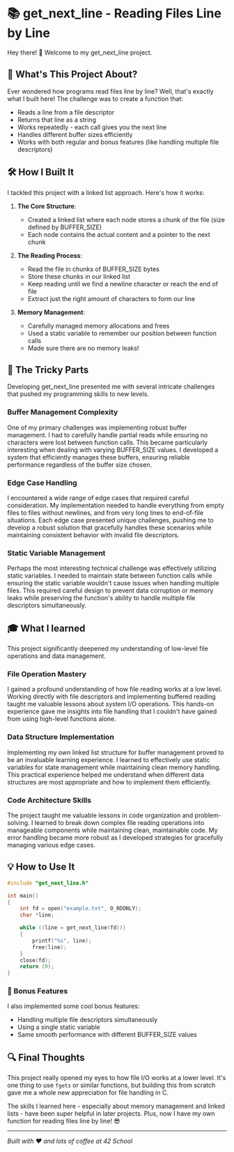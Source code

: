 # 📚 get_next_line - Reading Files Line by Line

Hey there! 👋 Welcome to my get_next_line project.
## 🎯 What's This Project About?

Ever wondered how programs read files line by line? Well, that's exactly what I built here! The challenge was to create a function that:
- Reads a line from a file descriptor
- Returns that line as a string
- Works repeatedly - each call gives you the next line
- Handles different buffer sizes efficiently
- Works with both regular and bonus features (like handling multiple file descriptors)

## 🛠️ How I Built It

I tackled this project with a linked list approach. Here's how it works:

1. **The Core Structure**: 
   - Created a linked list where each node stores a chunk of the file (size defined by BUFFER_SIZE)
   - Each node contains the actual content and a pointer to the next chunk

2. **The Reading Process**:
   - Read the file in chunks of BUFFER_SIZE bytes
   - Store these chunks in our linked list
   - Keep reading until we find a newline character or reach the end of file
   - Extract just the right amount of characters to form our line

3. **Memory Management**:
   - Carefully managed memory allocations and frees
   - Used a static variable to remember our position between function calls
   - Made sure there are no memory leaks!

## 🤔 The Tricky Parts

Developing get_next_line presented me with several intricate challenges that pushed my programming skills to new levels.

### Buffer Management Complexity
One of my primary challenges was implementing robust buffer management. I had to carefully handle partial reads while ensuring no characters were lost between function calls. This became particularly interesting when dealing with varying BUFFER_SIZE values. I developed a system that efficiently manages these buffers, ensuring reliable performance regardless of the buffer size chosen.

### Edge Case Handling
I encountered a wide range of edge cases that required careful consideration. My implementation needed to handle everything from empty files to files without newlines, and from very long lines to end-of-file situations. Each edge case presented unique challenges, pushing me to develop a robust solution that gracefully handles these scenarios while maintaining consistent behavior with invalid file descriptors.

### Static Variable Management
Perhaps the most interesting technical challenge was effectively utilizing static variables. I needed to maintain state between function calls while ensuring the static variable wouldn't cause issues when handling multiple files. This required careful design to prevent data corruption or memory leaks while preserving the function's ability to handle multiple file descriptors simultaneously.

## 🎓 What I learned

This project significantly deepened my understanding of low-level file operations and data management.

### File Operation Mastery
I gained a profound understanding of how file reading works at a low level. Working directly with file descriptors and implementing buffered reading taught me valuable lessons about system I/O operations. This hands-on experience gave me insights into file handling that I couldn't have gained from using high-level functions alone.

### Data Structure Implementation
Implementing my own linked list structure for buffer management proved to be an invaluable learning experience. I learned to effectively use static variables for state management while maintaining clean memory handling. This practical experience helped me understand when different data structures are most appropriate and how to implement them efficiently.

### Code Architecture Skills
The project taught me valuable lessons in code organization and problem-solving. I learned to break down complex file reading operations into manageable components while maintaining clean, maintainable code. My error handling became more robust as I developed strategies for gracefully managing various edge cases.

## 💡 How to Use It

```c
#include "get_next_line.h"

int main()
{
    int fd = open("example.txt", O_RDONLY);
    char *line;

    while ((line = get_next_line(fd)))
    {
        printf("%s", line);
        free(line);
    }
    close(fd);
    return (0);
}
```

### 🚀 Bonus Features

I also implemented some cool bonus features:
- Handling multiple file descriptors simultaneously
- Using a single static variable
- Same smooth performance with different BUFFER_SIZE values

## 🔍 Final Thoughts

This project really opened my eyes to how file I/O works at a lower level. It's one thing to use `fgets` or similar functions, but building this from scratch gave me a whole new appreciation for file handling in C.

The skills I learned here - especially about memory management and linked lists - have been super helpful in later projects. Plus, now I have my own function for reading files line by line! 😎

---
*Built with ❤️ and lots of coffee at 42 School*
